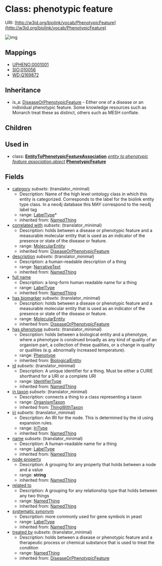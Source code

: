 # Class: phenotypic feature




URI: [http://w3id.org/biolink/vocab/PhenotypicFeature](http://w3id.org/biolink/vocab/PhenotypicFeature)

![img](http://yuml.me/diagram/nofunky;dir:TB/class/\[PhenotypicFeature|id(i):identifier_type%20%3F;name(i):label_type%20%3F;category(i):label_type%20*;node_property(i):string%20%3F;iri(i):iri_type%20%3F;full_name(i):label_type%20%3F;description(i):narrative_text%20%3F;systematic_synonym(i):label_type%20%3F;has_phenotype(i):phenotype%20%3F]-%20treated%20by(i)%20%3F>\[NamedThing],%20\[PhenotypicFeature]-%20has%20biomarker(i)%20%3F>\[MolecularEntity],%20\[PhenotypicFeature]-%20correlated%20with(i)%20%3F>\[MolecularEntity],%20\[PhenotypicFeature]-%20in%20taxon(i)%20%3F>\[OrganismTaxon],%20\[PhenotypicFeature]-%20related%20to(i)%20%3F>\[NamedThing],%20\[EntityToPhenotypicFeatureAssociation]-%20object(i)>\[PhenotypicFeature],%20\[DiseaseOrPhenotypicFeature]^-\[PhenotypicFeature])
## Mappings

 * [UPHENO:0001001](http://purl.obolibrary.org/obo/UPHENO_0001001)
 * [SIO:010056](http://semanticscience.org/resource/SIO_010056)
 * [WD:Q169872](http://purl.obolibrary.org/obo/WD_Q169872)
## Inheritance

 *  is_a: [DiseaseOrPhenotypicFeature](DiseaseOrPhenotypicFeature.md) - Either one of a disease or an individual phenotypic feature. Some knowledge resources such as Monarch treat these as distinct, others such as MESH conflate.
## Children

## Used in

 *  class: **[EntityToPhenotypicFeatureAssociation](EntityToPhenotypicFeatureAssociation.md)** *[entity to phenotypic feature association.object](entity_to_phenotypic_feature_association_object.md)* **[PhenotypicFeature](PhenotypicFeature.md)**
## Fields

 * [category](category.md) *subsets*: (translator_minimal)
    * Description: Name of the high level ontology class in which this entity is categorized. Corresponds to the label for the biolink entity type class. In a neo4j database this MAY correspond to the neo4j label tag
    * range: [LabelType](LabelType.md)*
    * inherited from: [NamedThing](NamedThing.md)
 * [correlated with](correlated_with.md) *subsets*: (translator_minimal)
    * Description: holds between a disease or phenotypic feature and a measurable molecular entity that is used as an indicator of the presence or state of the disease or feature.
    * range: [MolecularEntity](MolecularEntity.md)
    * inherited from: [DiseaseOrPhenotypicFeature](DiseaseOrPhenotypicFeature.md)
 * [description](description.md) *subsets*: (translator_minimal)
    * Description: a human-readable description of a thing
    * range: [NarrativeText](NarrativeText.md)
    * inherited from: [NamedThing](NamedThing.md)
 * [full name](full_name.md)
    * Description: a long-form human readable name for a thing
    * range: [LabelType](LabelType.md)
    * inherited from: [NamedThing](NamedThing.md)
 * [has biomarker](has_biomarker.md) *subsets*: (translator_minimal)
    * Description: holds between a disease or phenotypic feature and a measurable molecular entity that is used as an indicator of the presence or state of the disease or feature.
    * range: [MolecularEntity](MolecularEntity.md)
    * inherited from: [DiseaseOrPhenotypicFeature](DiseaseOrPhenotypicFeature.md)
 * [has phenotype](has_phenotype.md) *subsets*: (translator_minimal)
    * Description: holds between a biological entity and a phenotype, where a phenotype is construed broadly as any kind of quality of an organism part, a collection of these qualities, or a change in quality or qualities (e.g. abnormally increased temperature). 
    * range: [Phenotype](Phenotype.md)
    * inherited from: [BiologicalEntity](BiologicalEntity.md)
 * [id](id.md) *subsets*: (translator_minimal)
    * Description: A unique identifier for a thing. Must be either a CURIE shorthand for a URI or a complete URI
    * range: [IdentifierType](IdentifierType.md)
    * inherited from: [NamedThing](NamedThing.md)
 * [in taxon](in_taxon.md) *subsets*: (translator_minimal)
    * Description: connects a thing to a class representing a taxon
    * range: [OrganismTaxon](OrganismTaxon.md)
    * inherited from: [ThingWithTaxon](ThingWithTaxon.md)
 * [iri](iri.md) *subsets*: (translator_minimal)
    * Description: An IRI for the node. This is determined by the id using expansion rules.
    * range: [IriType](IriType.md)
    * inherited from: [NamedThing](NamedThing.md)
 * [name](name.md) *subsets*: (translator_minimal)
    * Description: A human-readable name for a thing
    * range: [LabelType](LabelType.md)
    * inherited from: [NamedThing](NamedThing.md)
 * [node property](node_property.md)
    * Description: A grouping for any property that holds between a node and a value
    * range: **string**
    * inherited from: [NamedThing](NamedThing.md)
 * [related to](related_to.md)
    * Description: A grouping for any relationship type that holds between any two things
    * range: [NamedThing](NamedThing.md)
    * inherited from: [NamedThing](NamedThing.md)
 * [systematic synonym](systematic_synonym.md)
    * Description: more commonly used for gene symbols in yeast
    * range: [LabelType](LabelType.md)
    * inherited from: [NamedThing](NamedThing.md)
 * [treated by](treated_by.md) *subsets*: (translator_minimal)
    * Description: holds between a disease or phenotypic feature and a therapeutic process or chemical substance that is used to treat the condition 
    * range: [NamedThing](NamedThing.md)
    * inherited from: [DiseaseOrPhenotypicFeature](DiseaseOrPhenotypicFeature.md)
